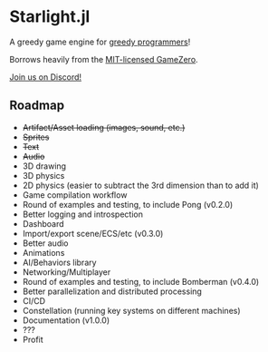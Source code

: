 # Starlight.jl

A greedy game engine for [greedy programmers](https://julialang.org/blog/2012/02/why-we-created-julia/)!

Borrows heavily from the [MIT-licensed GameZero](https://github.com/aviks/GameZero.jl/blob/master/LICENSE).

[Join us on Discord!](https://discord.gg/jUwaymK2as)

## Roadmap
- ~~Artifact/Asset loading (images, sound, etc.)~~
- ~~Sprites~~
- ~~Text~~
- ~~Audio~~
- 3D drawing
- 3D physics
- 2D physics (easier to subtract the 3rd dimension than to add it)
- Game compilation workflow
- Round of examples and testing, to include Pong (v0.2.0)
- Better logging and introspection
- Dashboard
- Import/export scene/ECS/etc (v0.3.0)
- Better audio
- Animations
- AI/Behaviors library
- Networking/Multiplayer
- Round of examples and testing, to include Bomberman (v0.4.0)
- Better parallelization and distributed processing
- CI/CD
- Constellation (running key systems on different machines)
- Documentation (v1.0.0)
- ???
- Profit
